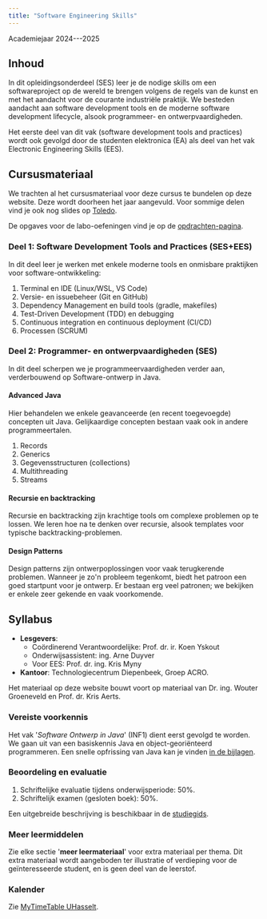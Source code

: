 ```yaml
---
title: "Software Engineering Skills"
---
```


Academiejaar 2024---2025

## Inhoud

In dit opleidingsonderdeel (SES) leer je de nodige skills om een softwareproject op de wereld te brengen volgens de regels van de kunst en met het aandacht voor de courante industriële praktijk.
We besteden aandacht aan software development tools en de moderne software development lifecycle, alsook programmeer- en ontwerpvaardigheden.

Het eerste deel van dit vak (software development tools and practices) wordt ook gevolgd door de studenten elektronica (EA) als deel van het vak Electronic Engineering Skills (EES).

## Cursusmateriaal

We trachten al het cursusmateriaal voor deze cursus te bundelen op deze website.
Deze wordt doorheen het jaar aangevuld.
Voor sommige delen vind je ook nog slides op [Toledo](https://toledo.kuleuven.be).

De opgaves voor de labo-oefeningen vind je op de [opdrachten-pagina](opdrachten).

### Deel 1: Software Development Tools and Practices (SES+EES)

In dit deel leer je werken met enkele moderne tools en onmisbare praktijken voor software-ontwikkeling:

1. Terminal en IDE (Linux/WSL, VS Code)
1. Versie- en issuebeheer (Git en GitHub)
2. Dependency Management en build tools (gradle, makefiles)
3. Test-Driven Development (TDD) en debugging
4. Continuous integration en continuous deployment (CI/CD)
4. Processen (SCRUM)

### Deel 2: Programmer- en ontwerpvaardigheden (SES)

In dit deel scherpen we je programmeervaardigheden verder aan, verderbouwend op Software-ontwerp in Java.

#### Advanced Java
Hier behandelen we enkele geavanceerde (en recent toegevoegde) concepten uit Java.
Gelijkaardige concepten bestaan vaak ook in andere programmeertalen.

1. Records
2. Generics
3. Gegevensstructuren (collections)
4. Multithreading
5. Streams

#### Recursie en backtracking

Recursie en backtracking zijn krachtige tools om complexe problemen op te lossen.
We leren hoe na te denken over recursie, alsook templates voor typische backtracking-problemen.

#### Design Patterns

Design patterns zijn ontwerpoplossingen voor vaak terugkerende problemen.
Wanneer je zo'n probleem tegenkomt, biedt het patroon een goed startpunt voor je ontwerp.
Er bestaan erg veel patronen; we bekijken er enkele zeer gekende en vaak voorkomende.

## Syllabus

- **Lesgevers**:<br/>
  + Coördinerend Verantwoordelijke: Prof. dr. ir. Koen Yskout<br/>
  + Onderwijsassistent: ing. Arne Duyver
  + Voor EES: Prof. dr. ing. Kris Myny
- **Kantoor**: Technologiecentrum Diepenbeek, Groep ACRO.

Het materiaal op deze website bouwt voort op materiaal van Dr. ing. Wouter Groeneveld en Prof. dr. Kris Aerts.

### Vereiste voorkennis

Het vak '_Software Ontwerp in Java_' (INF1) dient eerst gevolgd te worden. We gaan uit van een basiskennis Java en object-georiënteerd programmeren. Een snelle opfrissing van Java kan je vinden [in de bijlagen](bijlagen/bijlageB_Java%20in%20een%20notendop.md).

### Beoordeling en evaluatie

1. Schriftelijke evaluatie tijdens onderwijsperiode: 50%.
2. Schriftelijk examen (gesloten boek): 50%.

Een uitgebreide beschrijving is beschikbaar in de [studiegids](https://studiegidswww.uhasselt.be/opleidingsonderdeel.aspx?i=4083).

### Meer leermiddelen

Zie elke sectie '**meer leermateriaal**' voor extra materiaal per thema.
Dit extra materiaal wordt aangeboden ter illustratie of verdieping voor de geïnteresseerde student, en is geen deel van de leerstof.

### Kalender

Zie [MyTimeTable UHasselt](https://mytimetable.uhasselt.be/schedule).
